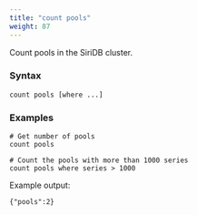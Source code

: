 ```yaml
---
title: "count pools"
weight: 87
---
```


Count pools in the SiriDB cluster.

### Syntax

    count pools [where ...]

### Examples

    # Get number of pools
    count pools

    # Count the pools with more than 1000 series
    count pools where series > 1000

Example output:

    {"pools":2}

